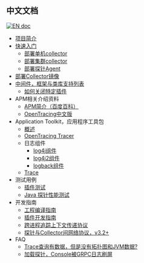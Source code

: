 ## 中文文档
[![EN doc](https://img.shields.io/badge/document-English-blue.svg)](README.md)

  * [项目简介](/README_ZH.md)
  * [快速入门](cn/Quick-start-CN.md)
    * [部署单机collector](cn/Deploy-collector-in-standalone-mode-CN.md)
    * [部署集群collector](cn/Deploy-collector-in-cluster-mode-CN.md)
    * [部署探针Agent](cn/Deploy-skywalking-agent-CN.md)
  * [部署Collector镜像](cn/Deploy-docker-image.CN.md)
  * [中间件，框架与类库支持列表](Supported-list.md)
    * [如何关闭特定插件](cn/How-to-disable-plugin-CN.md)
  * APM相关介绍资料
    * [APM简介（百度百科）](http://baike.baidu.com/link?url=HizLjnUrwvXqPQ4fZH_MA81MA7R_sE-kpdEIfuUHf-yNHhPiEkA97_7FshVR6raiZL6pvbChTZSIgrC1lY6lhq.md)
    * [OpenTracing中文版](https://github.com/opentracing-contrib/opentracing-specification-zh.md)
  * Application Toolkit，应用程序工具包
    * [概述](cn/Application-toolkit-CN.md)
    * [OpenTracing Tracer](cn/skywalking-opentracing-CN.md)
    * 日志组件
      * [log4j组件](cn/Application-toolkit-log4j-1.x-CN.md)
      * [log4j2组件](cn/Application-toolkit-log4j-2.x-CN.md)
      * [logback组件](cn/Application-toolkit-logback-1.x-CN.md)
    * [Trace](cn/Application-toolkit-trace-CN.md)
  * 测试用例
    * [插件测试](https://github.com/SkywalkingTest/agent-integration-test-report)
    * [Java 探针性能测试](https://skywalkingtest.github.io/Agent-Benchmarks/)
  * 开发指南
    * [工程编译指南](cn/How-to-build-CN.md)
    * [插件开发指南](cn/Plugin-Development-Guide-CN.md)
    * [跨进程追踪上下文传递协议](cn/Skywalking-3-Cross-Process-Propagation-Headers-Protocol-CN.md)
    * [探针与Collector间网络协议，v3.2+](cn/How-to-communicate-with-the-collector-CN.md)
  * FAQ
    * [Trace查询有数据，但是没有拓扑图和JVM数据?](cn/FAQ/Why-have-traces-no-others-CN.md)
    * [加载探针，Console被GRPC日志刷屏](cn/FAQ/Too-many-gRPC-logs-CN.md)